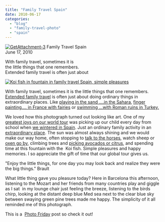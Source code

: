 ```yaml
---
title: "Family Travel Spain"
date: 2010-06-17
categories: 
  - "blog"
  - "family-travel-photo"
  - "spain"
---
```


 [![GetAttachment-3](https://pub-ac94b3f306b24c0dba4238943c97f2e1.r2.dev/6a00e5502a950788330133f15fea00970b.jpg)](https://pub-ac94b3f306b24c0dba4238943c97f2e1.r2.dev/6a00e5502a950788330133f15fea00970b.jpg) Family Travel Spain  
June 17, 2010

With family travel, sometimes it is  
the little things that one remembers.  
Extended family travel is often just about

<!--more-->

[![Koi fish in fountain in family travel Spain, simple pleasures](https://pub-ac94b3f306b24c0dba4238943c97f2e1.r2.dev/6a00e5502a950788330133f15fea7f970b.jpg "Koi fish in fountain in family travel Spain, simple pleasures")](https://pub-ac94b3f306b24c0dba4238943c97f2e1.r2.dev/6a00e5502a950788330133f15fea7f970b.jpg)

With family travel, sometimes it is the little things that one remembers. [Extended family travel](http://soultravelers3new.local/2009/04/how-to-travel-the-world-as-a-digital-nomad-family.html) is often just about doing ordinary things in extraordinary places. Like [playing in the sand ....in the Sahara](http://soultravelers3new.local/2007/04/les-nomades-sah.html), [finger painting.... in France with fairies](http://soultravelers3new.local/2006/10/valley-of-the-f.html) or [swimming ...with Roman ruins in Turkey.](http://soultravelers3new.local/2007/08/pamukkale-and-h.html)

We loved how this photograph turned out looking like art. One of my [greatest joys on our world tour](http://soultravelers3new.local/2010/04/around-the-world-family-travel-soultravelers3-digital-nomad-global-international-family-travel.html) was picking up our child every day from school when [we wintered in Spain](http://soultravelers3new.local/2009/11/lifestyle-design-a-winter-in-spain-extendedtravel-digitalnomad-miniretirement-4hww-travel.html). Just an ordinary family activity in an [extraordinary place](http://soultravelers3new.local/2006/11/we-are-living-i.html). The sun was almost always shining and we would make our way home, often stopping to [talk to the horses](http://soultravelers3new.local/2008/12/grace-gratitude.html), watch sheep or [oxen go by](http://soultravelers3new.local/2010/04/family-travel-photo-spain-around-the-world-travel-ox-traditional-white-village-expat-lifestyle.html), climbing trees and [picking avocados or citrus](http://soultravelers3new.local/2010/06/free-travel-food-helps-a-cheap-budget-family-travel-international-travel-tips.html), and spending time at this fountain with the  Koi fish. Simple pleasures and happy memories. I so appreciate the gift of time that our global tour gives us.

"Enjoy the little things, for one day you may look back and realize they were the big things." Brault

What little thing gave you pleasure today? Here in Barcelona this afternoon, listening to the Mozart and her friends from many countries play and giggle as I sat  in my lounge chair just feeling the breeze, listening to the birds chirp, looking at the distant deep blue Med sea next to the clear blue sky between swaying green pine trees made me happy. The simplicity of it all reminded me of this photograph.

This is a  [Photo Friday](http://www.deliciousbaby.com/) post so check it out!
